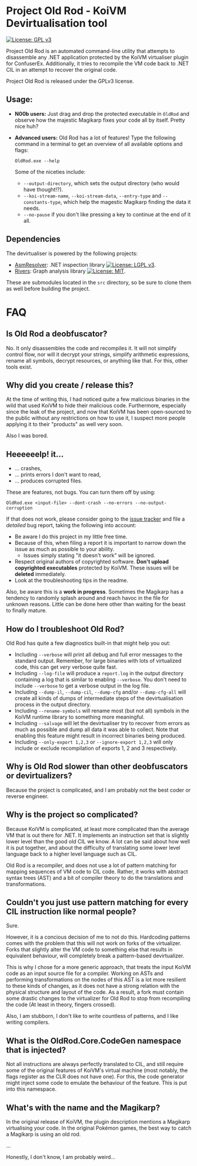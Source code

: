 Project Old Rod - KoiVM Devirtualisation tool
=============================================
[![License: GPL v3](https://img.shields.io/badge/License-GPLv3-blue.svg)](https://www.gnu.org/licenses/gpl-3.0)

Project Old Rod is an automated command-line utility that attempts to disassemble any .NET application protected by the KoiVM virtualiser plugin for ConfuserEx. Additionally, it tries to recompile the VM code back to .NET CIL in an attempt to recover the original code. 

Project Old Rod is released under the GPLv3 license.

Usage:
------

-   **N00b users:**
    Just drag and drop the protected executable in `OldRod` and observe how the majestic Magikarp fixes your code all by itself. Pretty nice huh?

-   **Advanced users:**
    Old Rod has a lot of features! Type the following command in a terminal to get an overview of all available options and flags:
    ```
    OldRod.exe --help
    ```

    Some of the niceties include:
    - `--output-directory`, which sets the output directory (who would have thought!?).
    - `--koi-stream-name`, `--koi-stream-data`, `--entry-type` and `--constants-type`, which help the magestic Magikarp finding the data it needs.
    - `--no-pause` if you don't like pressing a key to continue at the end of it all.

Dependencies
------------
The devirtualiser is powered by the following projects:
- [AsmResolver](https://github.com/Washi1337/AsmResolver): .NET inspection library [![License: LGPL v3](https://img.shields.io/badge/License-LGPL%20v3-blue.svg)](https://www.gnu.org/licenses/lgpl-3.0).
- [Rivers](https://github.com/Washi1337/Rivers): Graph analysis library [![License: MIT](https://img.shields.io/badge/License-MIT-yellow.svg)](https://opensource.org/licenses/MIT).

These are submodules located in the `src` directory, so be sure to clone them as well before building the project.


FAQ
===

Is Old Rod a deobfuscator?
-------------------------
No. It only disassembles the code and recompiles it. It will not simplify control flow, nor will it decrypt your strings, simplify arithmetic expressions, rename all symbols, decrypt resources, or anything like that. For this, other tools exist.


Why did you create / release this?
----------------------------------
At the time of writing this, I had noticed quite a few malicious binaries in the wild that used KoiVM to hide their malicious code. Furthermore, especially since the leak of the project, and now that KoiVM has been open-sourced to the public without any restrictions on how to use it, I suspect more people applying it to their "products" as well very soon.

Also I was bored.

Heeeeeelp! it...
-----------------

- ... crashes,
- ... prints errors I don't want to read,
- ... produces corrupted files.

These are features, not bugs. You can turn them off by using:
```
OldRod.exe <input-file> --dont-crash --no-errors --no-output-corruption
```
If that does not work, please consider going to the [issue tracker](https://github.com/Washi1337/OldRod/issues) and file a _detailed_ bug report, taking the following into account:
- Be aware I do this project in my little free time.
- Because of this, when filing a report it is important to narrow down the issue as much as possible to your ability.
    - Issues simply stating "it doesn't work" will be ignored.
- Respect original authors of copyrighted software. **Don't upload copyrighted executables** protected by KoiVM. These issues will be **deleted** immediately.
- Look at the troubleshooting tips in the readme.

Also, be aware this is a **work in progress**. Sometimes the Magikarp has a tendency to randomly splash around and reach havoc in the file for unknown reasons. Little can be done here other than waiting for the beast to finally mature.

How do I troubleshoot Old Rod?
-----------------------------
Old Rod has quite a few diagnostics built-in that might help you out:
- Including `--verbose` will print all debug and full error messages to the standard output. Remember, for large binaries with lots of virtualized code, this can get _very_ verbose quite fast.
- Including `--log-file` will produce a `report.log` in the output directory containing a log that is similar to enabling `--verbose`. You don't need to include `--verbose` to get a verbose output in the log file.
- Including `--dump-il`, `--dump-cil`, `--dump-cfg` and/or `--dump-cfg-all` will create all kinds of dumps of intermediate steps of the devirtualisation process in the output directory.
- Including `--rename-symbols` will rename most (but not all) symbols in the KoiVM runtime library to something more meaningful.
- Including `--salvage` will let the devirtualiser try to recover from errors as much as possible and dump all data it was able to collect. Note that enabling this feature might result in incorrect binaries being produced.
- Including `--only-export 1,2,3` or `--ignore-export 1,2,3` will only include or exclude recompilation of exports 1, 2 and 3 respectively.

Why is Old Rod slower than other deobfuscators or devirtualizers?
-----------------------------------------------------------------
Because the project is complicated, and I am probably not the best coder or reverse engineer.

Why is the project so complicated?
----------------------------------
Because KoiVM is complicated, at least more complicated than the average VM that is out there for .NET. It implements an instruction set that is slightly lower level than the good old CIL we know. A lot can be said about how well it is put together, and about the difficulty of translating some lower level language back to a higher level language such as CIL. 

Old Rod is a recompiler, and does not use a lot of pattern matching for mapping sequences of VM code to CIL code. Rather, it works with abstract syntax trees (AST) and a bit of compiler theory to do the translations and transformations.

Couldn't you just use pattern matching for every CIL instruction like normal people?
------------------------------------------------------------------------------------
Sure.

However, it is a concious decision of me to not do this. Hardcoding patterns comes with the problem that this will not work on forks of the virtualizer. Forks that slightly alter the VM code to something else that results in equivalent behaviour, will completely break a pattern-based devirtualizer. 

This is why I chose for a more generic approach, that treats the input KoiVM code as an input source file for a compiler. Working on ASTs and performing transformations on the nodes of this AST is a lot more resilient to these kinds of changes, as it does not have a strong relation with the physical structure and layout of the code. As a result, a fork must contain some drastic changes to the virtualizer for Old Rod to stop from recompiling the code (At least in theory, fingers crossed).

Also, I am stubborn, I don't like to write countless of patterns, and I like writing compilers.

What is the OldRod.Core.CodeGen namespace that is injected?
-----------------------------------------------------------
Not all instructions are always perfectly translated to CIL, and still require some of the original features of KoiVM's virtual machine (most notably, the flags register as the CLR does not have one). For this, the code generator might inject some code to emulate the behaviour of the feature. This is put into this namespace.

What's with the name and the Magikarp?
--------------------------------------
In the original release of KoiVM, the plugin description mentions a Magikarp virtualising your code. In the original Pokémon games, the best way to catch a Magikarp is using an old rod. 

...

Honestly, I don't know, I am probably weird...
